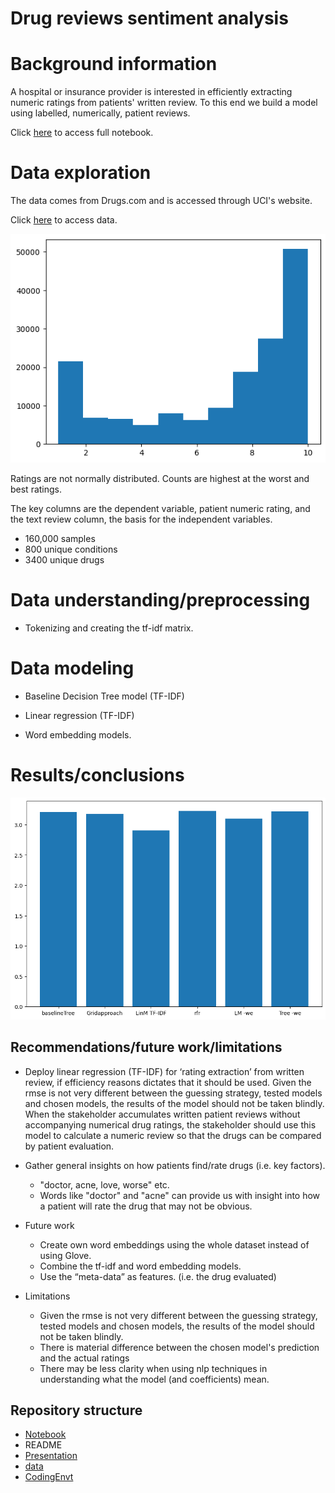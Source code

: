 # Drug reviews sentiment analysis

# Background information

A hospital or insurance provider is interested in efficiently extracting numeric ratings from patients' written review.  To this end we build a model using labelled, numerically, patient reviews. 

Click [here](https://github.com/jmarksk/DrugReviewAnalysis/blob/main/drugReviews.ipynb) to access full notebook.


# Data exploration



The data comes from Drugs.com and is accessed through UCI's website.


Click [here](https://archive.ics.uci.edu/dataset/462/drug+review+dataset+drugs+com) to access data. 

![ratingsDistribution](https://github.com/jmarksk/DrugReviewAnalysis/blob/main/Images/ratingsDistribution.png "y distr")

Ratings are not normally distributed. Counts are highest at the worst and best ratings. 

The key columns are the dependent variable, patient numeric rating, and the text review column, the basis for the independent variables.

- 160,000 samples
- 800 unique conditions
- 3400 unique drugs

# Data understanding/preprocessing

- Tokenizing and creating the tf-idf matrix.

# Data modeling

- Baseline Decision Tree model (TF-IDF)

- Linear regression (TF-IDF)

- Word embedding models. 


# Results/conclusions

![rmses](https://github.com/jmarksk/DrugReviewAnalysis/blob/main/Images/rmsesVal.png "val rmses")

## Recommendations/future work/limitations

- Deploy linear regression (TF-IDF) for ‘rating extraction’ from written review, if efficiency reasons dictates that it should be used.  Given the rmse is not very different between the guessing strategy, tested models and chosen models, the results of the model should not be taken blindly. When the stakeholder accumulates written patient reviews without accompanying numerical drug ratings, the stakeholder should use this model to calculate a numeric review so that the drugs can be compared by patient evaluation.  

- Gather general insights on how patients find/rate drugs (i.e. key factors).

    - "doctor, acne, love, worse" etc. 
    -  Words like "doctor" and "acne" can provide us with insight into how a patient will rate the drug that may not be   obvious. 

- Future work
    
    - Create own word embeddings using the whole dataset instead of using Glove. 
    - Combine the tf-idf and word embedding models.
    - Use the “meta-data” as features. (i.e. the drug evaluated)

- Limitations

    - Given the rmse is not very different between the guessing strategy, tested models and chosen models, the results of the model should not be taken blindly.
    - There is material difference between the chosen model's prediction and the actual ratings
    - There may be less clarity when using nlp techniques in understanding what the model (and coefficients) mean. 
    

## Repository structure
- [Notebook](https://github.com/jmarksk/DrugReviewAnalysis/blob/main/drugReviews.ipynb)
- README
- [Presentation](https://github.com/jmarksk/DrugReviewAnalysis/blob/main/Presentation.pdf)
- [data](https://github.com/jmarksk/DrugReviewAnalysis/blob/main/drugsComTrain_raw.tsv)
- [CodingEnvt](https://github.com/jmarksk/DrugReviewAnalysis/blob/main/CodingEnvt.txt)